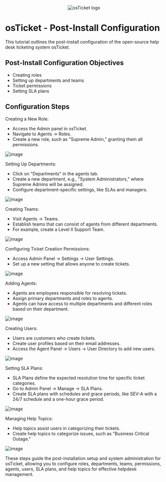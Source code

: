 <p align="center">
<img src="https://i.imgur.com/Clzj7Xs.png" alt="osTicket logo"/>
</p>

<h1>osTicket - Post-Install Configuration</h1>
This tutorial outlines the post-install configuration of the open-source help desk ticketing system osTicket.<br />



<h2>Post-Install Configuration Objectives</h2>

- Creating roles
- Setting up departments and teams
- Ticket permissions
- Setting SLA plans


<h2>Configuration Steps</h2>

Creating a New Role:
- Access the Admin panel in osTicket.
- Navigate to Agents -> Roles.
- Create a new role, such as "Supreme Admin," granting them all permissions.
  
![image](https://github.com/buriostegui/post-install-config/assets/148411510/822e39bd-a1fa-43b3-bd08-0d0cd1f226a8)

Setting Up Departments:
- Click on "Departments" in the agents tab.
- Create a new department, e.g., "System Administrators," where Supreme Admins will be assigned.
- Configure department-specific settings, like SLAs and managers.

![image](https://github.com/buriostegui/post-install-config/assets/148411510/137dbb88-dd36-4def-af40-c3129be49c79)

Creating Teams:
- Visit Agents -> Teams.
- Establish teams that can consist of agents from different departments.
- For example, create a Level II Support Team.

![image](https://github.com/buriostegui/post-install-config/assets/148411510/e3763bf8-8853-47c7-b170-bc87d65f8cf4)

Configuring Ticket Creation Permissions:
- Access Admin Panel -> Settings -> User Settings.
- Set up a new setting that allows anyone to create tickets.

![image](https://github.com/buriostegui/post-install-config/assets/148411510/462d40f0-16d0-49b8-8e91-94478d84f034)

Adding Agents:
- Agents are employees responsible for resolving tickets.
- Assign primary departments and roles to agents.
-  Agents can have access to multiple departments and different roles based on their department.

![image](https://github.com/buriostegui/post-install-config/assets/148411510/0d48107b-ce44-4a9b-af25-b32774fea020)

Creating Users:
- Users are customers who create tickets.
- Create user profiles based on their email addresses.
- Access the Agent Panel -> Users -> User Directory to add new users.

![image](https://github.com/buriostegui/post-install-config/assets/148411510/790a939b-eab6-45e7-bbd5-7c059284960f)

Setting SLA Plans:
- SLA Plans define the expected resolution time for specific ticket categories.
- Go to Admin Panel -> Manage -> SLA Plans.
- Create SLA plans with schedules and grace periods, like SEV-A with a 24/7 schedule and a one-hour grace period.

![image](https://github.com/buriostegui/post-install-config/assets/148411510/ca8d75f2-338c-4980-b12f-a68caeb895e7)

Managing Help Topics:
- Help topics assist users in categorizing their tickets.
- Create help topics to categorize issues, such as "Business Critical Outage."

![image](https://github.com/buriostegui/post-install-config/assets/148411510/ae32de3c-882d-4311-b6f6-88898906c0bc)

These steps guide the post-installation setup and system administration for osTicket, allowing you to configure roles, departments, teams, permissions, agents, users, SLA plans, and help topics for effective helpdesk management.
